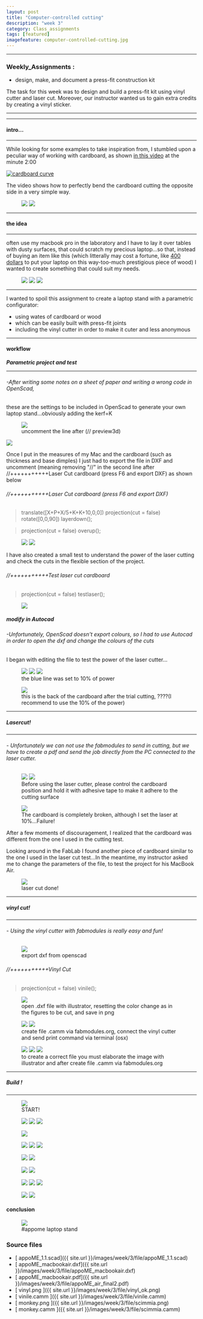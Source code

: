 ```yaml
---
layout: post
title: "Computer-controlled cutting"
description: "week 3"
category: Class_assignments
tags: [featured]
imagefeature: computer-controlled-cutting.jpg
---
```


****

### Weekly_Assignments :

-    design, make, and document a press-fit construction kit

The task for this week was to design and build a press-fit kit using vinyl cutter and laser cut. Moreover, our instructor wanted us to gain extra credits by creating a vinyl sticker.

****



****

#### intro...

****

While looking for some examples to take inspiration from, I stumbled upon a peculiar way of working with cardboard, as shown [in this video](https://www.youtube.com/watch?v=9xHAbRAXBko) at the minute 2:00 

[![cardboard curve](http://img.youtube.com/vi/9xHAbRAXBko/0.jpg)](http://www.youtube.com/watch?v=9xHAbRAXBko)

The video shows how to perfectly bend the cardboard cutting the opposite side in a very simple way.

<figure class="half">
	<img src="{{ site.url }}/images/week/3/11.jpg">
	<img src="{{ site.url }}/images/week/3/12_low.jpg">
</figure>

****

#### the idea

****

 often use my macbook pro in the laboratory and I have to lay it over tables with dusty surfaces, that could scratch my precious laptop...so that, instead of buying an item like this (which litterally may cost a fortune, like [400 dollars](http://thegadgetflow.com/portfolio/vool-wooden-laptop-stand) to put your laptop on this way-too-much prestigious piece of wood) I wanted to create something that could suit my needs.

<figure class="third">
	<img src="{{ site.url }}/images/week/3/wood1.jpeg">
	<img src="{{ site.url }}/images/week/3/wood2.jpeg">
	<img src="{{ site.url }}/images/week/3/wood3.jpeg">
</figure>

****

I wanted to spoil this assignment to create a laptop stand with a parametric configurator:

- using wates of cardboard or wood
- which can be easily built with press-fit joints
- including the vinyl cutter in order to make it cuter and less anonymous

****

#### workflow

***Parametric project and test***

****

###### -After writing some notes on a sheet of paper and writing a wrong code in OpenScad,
these are the settings to be included in OpenScad to generate your own laptop stand...obviously adding the kerf=K
<figure>
<img src="{{ site.url }}/images/week/3/appome/workflow/appoME_jpg.png">
	<figcaption>uncomment the line after (// preview3d)</figcaption>
</figure>
<img src="{{ site.url }}/images/week/3/appome/workflow/quotatura.png">

Once I put in the measures of my Mac and the cardboard (such as thickness and base dimples) I just had to export the file in DXF and uncomment (meaning removing "//" in the second line after //+++++++++++Laser Cut cardboard (press F6 and export DXF) as shown below

###### //+++++++++++Laser Cut cardboard (press F6 and export DXF)

> translate([X+P+X/5+K+K+10,0,0]) projection(cut = false) rotate([0,0,90]) layerdown();

> projection(cut = false) overup();


<figure class="half">
	<img src="{{ site.url }}/images/week/3/appome/workflow/export_DXF">
	<img src="{{ site.url }}/images/week/3/appome/workflow/export_vinile.jpg">
</figure>


I have also created a small test to understand the power of the laser cutting and check the cuts in the flexible section of the project.

###### //+++++++++++Test laser cut cardboard

> projection(cut = false) testlaser();

<figure>
	<img src="{{ site.url }}/images/week/3/appome/workflow/testlaser.jpg">
</figure>

##### modify in Autocad 

###### -Unfortunately, OpenScad doesn't export colours, so I had to use Autocad in order to open the dxf and change the colours of the cuts
I began with editing the file to test the power of the laser cutter...

<figure class="third">
	<img src="{{ site.url }}/images/week/3/0003.jpg">
	<img src="{{ site.url }}/images/week/3/0004.jpg">
	<img src="{{ site.url }}/images/week/3/0001.jpg">
	<figcaption>the blue line was set to 10% of power</figcaption>
</figure>
<figure>
	<img src="{{ site.url }}/images/week/3/0005.jpg">
	<figcaption>this is the back of the cardboard after the trial cutting, ????(I recommend to use the 10% of the power)</figcaption>
</figure>

****

##### Lasercut!

****

###### - Unfortunately we can not use the fabmodules to send in cutting, but we have to create a pdf and send the job directly from the PC connected to the laser cutter.


<figure class="half">
	<img src="{{ site.url }}/images/week/3/appome/workflow/fullspectrum.jpg">
	<img src="{{ site.url }}/images/week/3/appome/workflow/direction_cardboard.png">
	<figcaption>Before using the laser cutter, please control the cardboard position and hold it with adhesive tape to make it adhere to the cutting surface</figcaption>
</figure>

<figure>
	<img src="{{ site.url }}/images/week/3/appome/workflow/forcelaser.jpg">
	<figcaption>The cardboard is completely broken, although I set the laser at 10%...Failure!</figcaption>
</figure>

After a few moments of discouragement, I realized that the cardboard was different from the one I used in the cutting test.

Looking around in the FabLab I found another piece of cardboard similar to the one I used in the laser cut test...In the meantime, my instructor asked me to change the parameters of the file, to test the project for his MacBook Air.

<figure>
	<img src="{{ site.url }}/images/week/3/appome/workflow/cut_ok.jpg">
	<figcaption>laser cut done!</figcaption>
</figure>

****

##### vinyl cut!

****

###### - Using the vinyl cutter with fabmodules is really easy and fun!

<figure>
	<img src="{{ site.url }}/images/week/3/appome/workflow/export_vinile.jpg">
	<figcaption>export dxf from openscad </figcaption>
</figure>

###### //+++++++++++Vinyl Cut

> projection(cut = false) vinile();

<figure>
	<img src="{{ site.url }}/images/week/3/appome/workflow/vinyl_ok.png">
	<figcaption>open .dxf file with illustrator, resetting the color change as in the figures to be cut, and save in png</figcaption>
</figure>

<figure class="half">
	<img src="{{ site.url }}/images/week/3/appome/workflow/fabmodules.jpg">
	<img src="{{ site.url }}/images/week/3/appome/workflow/fabmodules2.jpg">
	<figcaption>create file .camm via fabmodules.org, connect the vinyl cutter and send print command via terminal (osx) </figcaption>
</figure>

<figure class="third">
	<img src="{{ site.url }}/images/week/3/appome/adesivo/drunk-monkey.jpg">
	<img src="{{ site.url }}/images/week/3/appome/adesivo/scimmia.png">
	<img src="{{ site.url }}/images/week/3/appome/adesivo/monkey_fabmodules">
	<figcaption>to create a correct file you must elaborate the image with illustrator and after create file .camm via fabmodules.org </figcaption>
</figure>

****

##### Build !

****

<figure>
	<img src="{{ site.url }}/images/week/3/appome/cartone/2.jpg">
	<figcaption>START!</figcaption>
</figure>
<figure class="third">
	<img src="{{ site.url }}/images/week/3/appome/cartone/3.jpg">
	<img src="{{ site.url }}/images/week/3/appome/cartone/3a.jpg">
	<img src="{{ site.url }}/images/week/3/appome/cartone/3b.jpg">
</figure>
<figure>
	<img src="{{ site.url }}/images/week/3/appome/cartone/4.jpg">
</figure>
<figure class="third">
	<img src="{{ site.url }}/images/week/3/appome/cartone/5.jpg">
	<img src="{{ site.url }}/images/week/3/appome/cartone/6.jpg">
	<img src="{{ site.url }}/images/week/3/appome/cartone/7.jpg">
</figure>
<figure class="half">
	<img src="{{ site.url }}/images/week/3/appome/cartone/7a.jpg">
	<img src="{{ site.url }}/images/week/3/appome/cartone/8.jpg">
</figure>
<figure class="half">
	<img src="{{ site.url }}/images/week/3/appome/cartone/8a.jpg">
	<img src="{{ site.url }}/images/week/3/appome/cartone/9.jpg">
</figure>
<figure class="third">
	<img src="{{ site.url }}/images/week/3/appome/cartone/10a.jpg">
	<img src="{{ site.url }}/images/week/3/appome/cartone/11.jpg">
	<img src="{{ site.url }}/images/week/3/appome/cartone/10c.jpg">
</figure>
<figure class="half">
	<img src="{{ site.url }}/images/week/3/appome/cartone/12.jpg">
	<img src="{{ site.url }}/images/week/3/appome/cartone/final.jpg">
</figure>

#### conclusion 

<figure>
	<img src="{{ site.url }}/images/week/3/appome/cartone/1.jpg">
	<figcaption>#appome laptop stand </figcaption>
</figure>



### Source files

- [<i class="fa fa-floppy-o"></i> appoME_1.1.scad]({{ site.url }}/images/week/3/file/appoME_1.1.scad)
- [<i class="fa fa-floppy-o"></i> appoME_macbookair.dxf]({{ site.url }}/images/week/3/file/appoME_macbookair.dxf)
- [<i class="fa fa-file-pdf-o"></i> appoME_macbookair.pdf]({{ site.url }}/images/week/3/file/appoME_air_final2.pdf)
- [<i class="fa fa-file-image-o"></i> vinyl.png ]({{ site.url }}/images/week/3/file/vinyl_ok.png)
- [<i class="fa fa-floppy-o"></i> vinile.camm ]({{ site.url }}/images/week/3/file/vinile.camm)
- [<i class="fa fa-floppy-o"></i> monkey.png ]({{ site.url }}/images/week/3/file/scimmia.png)
- [<i class="fa fa-file-image-o"></i> monkey.camm ]({{ site.url }}/images/week/3/file/scimmia.camm)
